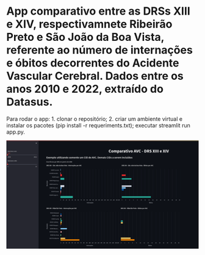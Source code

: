 <h1>App comparativo entre as DRSs XIII e XIV, respectivamnete Ribeirão Preto e São João da Boa Vista, referente ao número de internações e óbitos decorrentes do Acidente Vascular Cerebral. Dados entre os anos 2010 e 2022, extraído do Datasus.</h1>

<p>Para rodar o app: 1. clonar o repositório; 2. criar um ambiente virtual e instalar os pacotes (pip install -r requeriments.txt); executar streamlit run app.py.</p>


<p align="center">
  <img src="https://github.com/dubergonzoni/avc_drsxii_drsxiv/blob/main/avc_drs.png" >
</p>
